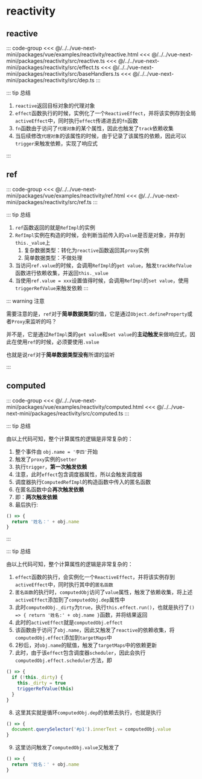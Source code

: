 # reactivity

## reactive

::: code-group
<<< @/../../vue-next-mini/packages/vue/examples/reactivity/reactive.html
<<< @/../../vue-next-mini/packages/reactivity/src/reactive.ts
<<< @/../../vue-next-mini/packages/reactivity/src/effect.ts
<<< @/../../vue-next-mini/packages/reactivity/src/baseHandlers.ts
<<< @/../../vue-next-mini/packages/reactivity/src/dep.ts
:::

::: tip 总结

1. `reactive`返回目标对象的代理对象
2. `effect`函数执行的时候，实例化了一个`ReactiveEffect`，并将该实例存到全局`activeEffect`中，同时执行`effect`传递进去的`fn`函数
3. `fn`函数由于访问了`代理对象`的某个属性，因此也触发了`track`依赖收集
4. 当后续修改`代理对象`的该属性的时候，由于记录了该属性的依赖，因此可以`trigger`来触发依赖，实现了响应式

:::

## ref

::: code-group
<<< @/../../vue-next-mini/packages/vue/examples/reactivity/ref.html
<<< @/../../vue-next-mini/packages/reactivity/src/ref.ts
:::

::: tip 总结

1. `ref`函数返回的就是`RefImpl`的实例
2. `RefImpl`实例在构造的时候，会判断当前传入的`value`是否是对象，并存到`this._value`上
   1. 复杂数据类型：转化为`reactive`函数返回其`proxy`实例
   2. 简单数据类型：不做处理
3. 当访问`ref.value`的时候，会调用`RefImpl`的`get value`，触发`trackRefValue`函数进行依赖收集，并返回`this._value`
4. 当使用`ref.value = xxx`设置值得时候，会调用`RefImpl`的`set value`，使用`triggerRefValue`来触发依赖
:::

::: warning 注意

需要注意的是，`ref`对于**简单数据类型**的值，它是通过`Object.defineProperty`或者`Proxy`来监听的吗？

并不是，它是通过`RefImpl`类的`get value`和`set value`的**主动触发**来做响应式，因此在使用`ref`的时候，必须要使用`.value`

也就是说`ref`对于**简单数据类型没有**所谓的监听

:::

## computed

::: code-group
<<< @/../../vue-next-mini/packages/vue/examples/reactivity/computed.html
<<< @/../../vue-next-mini/packages/reactivity/src/computed.ts
:::

::: tip 总结

由以上代码可知，整个计算属性的逻辑是非常复杂的：

1. 整个事件由 `obj.name = '李四'`开始
2. 触发了`proxy`实例的`setter`
3. 执行`trigger`，**第一次触发依赖**
4. 注意，此时`effect`包含调度器属性，所以会触发调度器
5. 调度器执行`ComputedRefImpl`的构造函数中传入的匿名函数
6. 在匿名函数中会**再次触发依赖**
7. 即：**两次触发依赖**
8. 最后执行:

  ```js
  () => {
    return '姓名：' + obj.name
  }
  ```

:::


::: tip 总结

由以上代码可知，整个计算属性的逻辑是非常复杂的：

1. `effect`函数的执行，会实例化一个`ReactiveEffect`，并将该实例存到`activeEffect`中，同时执行其中的`匿名函数`
2. `匿名函数`的执行时，`computedObj`访问了`value`属性，触发了依赖收集，将上述`activeEffect`添加到了`computedObj.dep`属性中
3. 此时`computedObj._dirty`为`true`，执行`this.effect.run()`，也就是执行了`() => { return '姓名:' + obj.name }`函数，并将结果返回
4. 此时的`activeEffect`就是`computedObj.effect`
5. 该函数由于访问了`obj.name`，因此又触发了`reactive`的依赖收集，将`computedObj.effect`添加到`targetMaps`中
6. 2秒后，对`obj.name`的赋值，触发了`targetMaps`中的依赖更新
7. 此时，由于该`effect`包含调度器`scheduler`，因此会执行`computedObj.effect.scheduler`方法，即

  ```js
  () => {
    if (!this._dirty) {
      this._dirty = true
      triggerRefValue(this)
    }
  }
  ```

8. 这里其实就是循环`computedObj.dep`的依赖去执行，也就是执行

  ```js
  () => {
    document.querySelector('#p1').innerText = computedObj.value
  }
  ```

9. 这里访问触发了`computedObj.value`又触发了

  ```js
  () => {
    return '姓名：' + obj.name
  }
  ```
